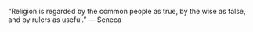 “Religion is regarded by the common people as true, by the wise as false, and by rulers as useful.”
― Seneca
